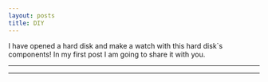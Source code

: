```yaml
---
layout: posts
title: DIY
---
```


 I have opened a hard disk and make a watch with this hard disk`s components!
 In my first post I am going to share it with you.

---

 ---



